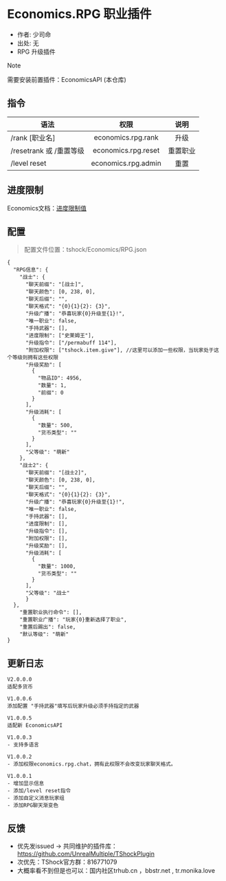# Economics.RPG 职业插件

- 作者: 少司命
- 出处: 无
- RPG 升级插件  

> [!NOTE]  
> 需要安装前置插件：EconomicsAPI (本仓库)  


## 指令

| 语法           |         权限          |  说明  |
|--------------|:-------------------:|:----:|
| /rank [职业名]  | economics.rpg.rank  |  升级  |
| /resetrank 或 /重置等级        | economics.rpg.reset | 重置职业 |
| /level reset | economics.rpg.admin |  重置  |

## 进度限制
Economics文档：[进度限制值](../EconomicsAPI/README.md)

## 配置
> 配置文件位置：tshock/Economics/RPG.json
```json5
{
  "RPG信息": {
    "战士": {
      "聊天前缀": "[战士]",
      "聊天颜色": [0, 238, 0],
      "聊天后缀": "",
      "聊天格式": "{0}{1}{2}: {3}",
      "升级广播": "恭喜玩家{0}升级至{1}!",
      "唯一职业": false,
      "手持武器": [],
      "进度限制": ["史莱姆王"], 
      "升级指令": ["/permabuff 114"],
      "附加权限": ["tshock.item.give"], //这里可以添加一些权限，当玩家处于这个等级则拥有这些权限
      "升级奖励": [
        {
          "物品ID": 4956,
          "数量": 1,
          "前缀": 0
        }
      ],
      "升级消耗": [
        {
          "数量": 500,
          "货币类型": ""
        }
      ],
      "父等级": "萌新"
    },
    "战士2": {
      "聊天前缀": "[战士2]",
      "聊天颜色": [0, 238, 0],
      "聊天后缀": "",
      "聊天格式": "{0}{1}{2}: {3}",
      "升级广播": "恭喜玩家{0}升级至{1}!",
      "唯一职业": false,
      "手持武器": [],
      "进度限制": [],
      "升级指令": [],
      "附加权限": [],
      "升级奖励": [],
      "升级消耗": [
        {
          "数量": 1000,
          "货币类型": ""
        }
      ],
      "父等级": "战士"
      }
  },
    "重置职业执行命令": [],
    "重置职业广播": "玩家{0}重新选择了职业",
    "重置后踢出": false,
    "默认等级": "萌新"
}
```

## 更新日志

```
V2.0.0.0
适配多货币

V1.0.0.6
添加配置 "手持武器"填写后玩家升级必须手持指定的武器

V1.0.0.5
适配新 EconomicsAPI

V1.0.0.3
- 支持多语言

V1.0.0.2
- 添加权限economics.rpg.chat，拥有此权限不会改变玩家聊天格式。

V1.0.0.1
- 增加显示信息
- 添加/level reset指令
- 添加自定义消息玩家组
- 添加RPG聊天渐变色
```


## 反馈
- 优先发issued -> 共同维护的插件库：https://github.com/UnrealMultiple/TShockPlugin
- 次优先：TShock官方群：816771079
- 大概率看不到但是也可以：国内社区trhub.cn ，bbstr.net , tr.monika.love
